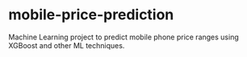 # mobile-price-prediction
Machine Learning project to predict mobile phone price ranges using XGBoost and other ML techniques.
